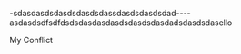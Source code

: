 -sdasdasdsdasdsdasdsdassdasdsdasdsdad---- asdasdsdfsdfdsdsdasdasdasdsdasdsdasdadsdasdsdasello

My Conflict
